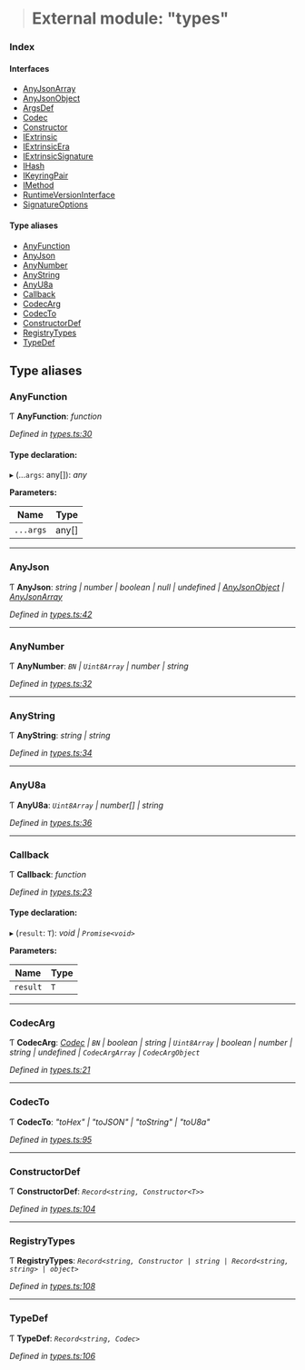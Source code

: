 > # External module: "types"

### Index

#### Interfaces

* [AnyJsonArray](../interfaces/_types_.anyjsonarray.md)
* [AnyJsonObject](../interfaces/_types_.anyjsonobject.md)
* [ArgsDef](../interfaces/_types_.argsdef.md)
* [Codec](../interfaces/_types_.codec.md)
* [Constructor](../interfaces/_types_.constructor.md)
* [IExtrinsic](../interfaces/_types_.iextrinsic.md)
* [IExtrinsicEra](../interfaces/_types_.iextrinsicera.md)
* [IExtrinsicSignature](../interfaces/_types_.iextrinsicsignature.md)
* [IHash](../interfaces/_types_.ihash.md)
* [IKeyringPair](../interfaces/_types_.ikeyringpair.md)
* [IMethod](../interfaces/_types_.imethod.md)
* [RuntimeVersionInterface](../interfaces/_types_.runtimeversioninterface.md)
* [SignatureOptions](../interfaces/_types_.signatureoptions.md)

#### Type aliases

* [AnyFunction](_types_.md#anyfunction)
* [AnyJson](_types_.md#anyjson)
* [AnyNumber](_types_.md#anynumber)
* [AnyString](_types_.md#anystring)
* [AnyU8a](_types_.md#anyu8a)
* [Callback](_types_.md#callback)
* [CodecArg](_types_.md#codecarg)
* [CodecTo](_types_.md#codecto)
* [ConstructorDef](_types_.md#constructordef)
* [RegistryTypes](_types_.md#registrytypes)
* [TypeDef](_types_.md#typedef)

## Type aliases

###  AnyFunction

Ƭ **AnyFunction**: *function*

*Defined in [types.ts:30](https://github.com/polkadot-js/api/blob/6c9fe76/packages/types/src/types.ts#L30)*

#### Type declaration:

▸ (...`args`: any[]): *any*

**Parameters:**

Name | Type |
------ | ------ |
`...args` | any[] |

___

###  AnyJson

Ƭ **AnyJson**: *string | number | boolean | null | undefined | [AnyJsonObject](../interfaces/_types_.anyjsonobject.md) | [AnyJsonArray](../interfaces/_types_.anyjsonarray.md)*

*Defined in [types.ts:42](https://github.com/polkadot-js/api/blob/6c9fe76/packages/types/src/types.ts#L42)*

___

###  AnyNumber

Ƭ **AnyNumber**: *`BN` | `Uint8Array` | number | string*

*Defined in [types.ts:32](https://github.com/polkadot-js/api/blob/6c9fe76/packages/types/src/types.ts#L32)*

___

###  AnyString

Ƭ **AnyString**: *string | string*

*Defined in [types.ts:34](https://github.com/polkadot-js/api/blob/6c9fe76/packages/types/src/types.ts#L34)*

___

###  AnyU8a

Ƭ **AnyU8a**: *`Uint8Array` | number[] | string*

*Defined in [types.ts:36](https://github.com/polkadot-js/api/blob/6c9fe76/packages/types/src/types.ts#L36)*

___

###  Callback

Ƭ **Callback**: *function*

*Defined in [types.ts:23](https://github.com/polkadot-js/api/blob/6c9fe76/packages/types/src/types.ts#L23)*

#### Type declaration:

▸ (`result`: `T`): *void | `Promise<void>`*

**Parameters:**

Name | Type |
------ | ------ |
`result` | `T` |

___

###  CodecArg

Ƭ **CodecArg**: *[Codec](../interfaces/_types_.codec.md) | `BN` | boolean | string | `Uint8Array` | boolean | number | string | undefined | `CodecArgArray` | `CodecArgObject`*

*Defined in [types.ts:21](https://github.com/polkadot-js/api/blob/6c9fe76/packages/types/src/types.ts#L21)*

___

###  CodecTo

Ƭ **CodecTo**: *"toHex" | "toJSON" | "toString" | "toU8a"*

*Defined in [types.ts:95](https://github.com/polkadot-js/api/blob/6c9fe76/packages/types/src/types.ts#L95)*

___

###  ConstructorDef

Ƭ **ConstructorDef**: *`Record<string, Constructor<T>>`*

*Defined in [types.ts:104](https://github.com/polkadot-js/api/blob/6c9fe76/packages/types/src/types.ts#L104)*

___

###  RegistryTypes

Ƭ **RegistryTypes**: *`Record<string, Constructor | string | Record<string, string> | object>`*

*Defined in [types.ts:108](https://github.com/polkadot-js/api/blob/6c9fe76/packages/types/src/types.ts#L108)*

___

###  TypeDef

Ƭ **TypeDef**: *`Record<string, Codec>`*

*Defined in [types.ts:106](https://github.com/polkadot-js/api/blob/6c9fe76/packages/types/src/types.ts#L106)*